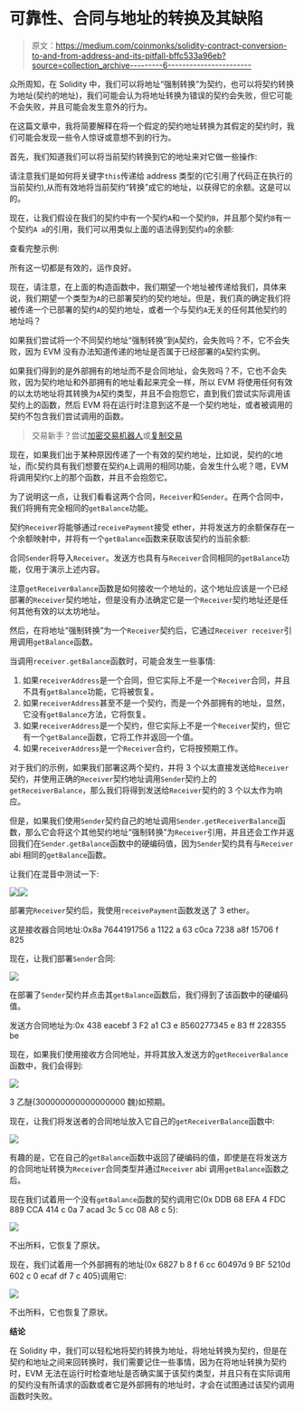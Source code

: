 # 可靠性、合同与地址的转换及其缺陷

> 原文：<https://medium.com/coinmonks/solidity-contract-conversion-to-and-from-address-and-its-pitfall-bffc533a96eb?source=collection_archive---------6----------------------->

众所周知，在 Solidity 中，我们可以将地址“强制转换”为契约，也可以将契约转换为地址(契约的地址)，我们可能会认为将地址转换为错误的契约会失败，但它可能不会失败，并且可能会发生意外的行为。

在这篇文章中，我将简要解释在将一个假定的契约地址转换为其假定的契约时，我们可能会发现一些令人惊讶或意想不到的行为。

首先，我们知道我们可以将当前契约转换到它的地址来对它做一些操作:

请注意我们是如何将关键字`this`传递给 address 类型的(它引用了代码正在执行的当前契约),从而有效地将当前契约“转换”成它的地址，以获得它的余额。这是可以的。

现在，让我们假设在我们的契约中有一个契约`A`和一个契约`B`，并且那个契约`B`有一个契约`A a`的引用，我们可以用类似上面的语法得到契约`a`的余额:

查看完整示例:

所有这一切都是有效的，运作良好。

现在，请注意，在上面的构造函数中，我们期望一个地址被传递给我们，具体来说，我们期望一个类型为`A`的已部署契约的契约地址。但是，我们真的确定我们将被传递一个已部署的契约`A`的契约地址，或者一个与契约`A`无关的任何其他契约的地址吗？

如果我们尝试将一个不同契约地址“强制转换”到`A`契约，会失败吗？不，它不会失败，因为 EVM 没有办法知道传递的地址是否属于已经部署的`A`契约实例。

如果我们得到的是外部拥有的地址而不是合同地址，会失败吗？不，它也不会失败，因为契约地址和外部拥有的地址看起来完全一样，所以 EVM 将使用任何有效的以太坊地址将其转换为`A`契约类型，并且不会抱怨它，直到我们尝试实际调用该契约上的函数，然后 EVM 将在运行时注意到这不是一个契约地址，或者被调用的契约不包含我们尝试调用的函数。

> 交易新手？尝试[加密交易机器人](/coinmonks/crypto-trading-bot-c2ffce8acb2a)或[复制交易](/coinmonks/top-10-crypto-copy-trading-platforms-for-beginners-d0c37c7d698c)

现在，如果我们出于某种原因传递了一个有效的契约地址，比如说，契约的`C`地址，而`C`契约具有我们想要在契约`A`上调用的相同功能，会发生什么呢？嗯，EVM 将调用契约`C`上的那个函数，并且不会抱怨它。

为了说明这一点，让我们看看这两个合同，`Receiver`和`Sender`。在两个合同中，我们将拥有完全相同的`getBalance`功能。

契约`Receiver`将能够通过`receivePayment`接受 ether，并将发送方的余额保存在一个余额映射中，并将有一个`getBalance`函数来获取该契约的当前余额:

合同`Sender`将导入`Receiver`。发送方也具有与`Receiver`合同相同的`getBalance`功能，仅用于演示上述内容。

注意`getReceiverBalance`函数是如何接收一个地址的，这个地址应该是一个已经部署的`Receiver`契约地址，但是没有办法确定它是一个`Receiver`契约地址还是任何其他有效的以太坊地址。

然后，在将地址“强制转换”为一个`Receiver`契约后，它通过`Receiver receiver`引用调用`getBalance`函数。

当调用`receiver.getBalance`函数时，可能会发生一些事情:

1.  如果`receiverAddress`是一个合同，但它实际上不是一个`Receiver`合同，并且不具有`getBalance`功能，它将被恢复。
2.  如果`receiverAddress`甚至不是一个契约，而是一个外部拥有的地址，显然，它没有`getBalance`方法，它将恢复。
3.  如果`receiverAddress`是一个契约，但它实际上不是一个`Receiver`契约，但它有一个`getBalance`函数，它将工作并返回一个值。
4.  如果`receiverAddress`是一个`Receiver`合约，它将按预期工作。

对于我们的示例，如果我们部署这两个契约，并将 3 个以太直接发送给`Receiver`契约，并使用正确的`Receiver`契约地址调用`Sender`契约上的`getReceiverBalance`，那么我们将得到发送给`Receiver`契约的 3 个以太作为响应。

但是，如果我们使用`Sender`契约自己的地址调用`Sender.getReceiverBalance`函数，那么它会将这个其他契约地址“强制转换”为`Receiver`引用，并且还会工作并返回我们在`Sender.getBalance`函数中的硬编码值，因为`Sender`契约具有与`Receiver` abi 相同的`getBalance`函数。

让我们在混音中测试一下:

![](img/04ce7ddb4df8f43aa1c422ae170571a0.png)![](img/49703941bdc950fab3d59045b08a2a9e.png)

部署完`Receiver`契约后，我使用`receivePayment`函数发送了 3 ether。

这是接收器合同地址:0x8a 7644191756 a 1122 a 63 c0ca 7238 a8f 15706 f 825

现在，让我们部署`Sender`合同:

![](img/077c7c1bb1560ea99f6905d5f014ee27.png)

在部署了`Sender`契约并点击其`getBalance`函数后，我们得到了该函数中的硬编码值。

发送方合同地址为:0x 438 eacebf 3 F2 a1 C3 e 8560277345 e 83 ff 228355 be

现在，如果我们使用接收方合同地址，并将其放入发送方的`getReceiverBalance`函数中，我们会得到:

![](img/19f69b8ead839318f124afadbd467769.png)

3 乙醚(300000000000000000 魏)如预期。

现在，让我们将发送者的合同地址放入它自己的`getReceiverBalance`函数中:

![](img/191879ab86e5f8be0297912c089c9791.png)

有趣的是，它在自己的`getBalance`函数中返回了硬编码的值，即使是在将发送方的合同地址转换为`Receiver`合同类型并通过`Receiver` abi 调用`getBalance`函数之后。

现在我们试着用一个没有`getBalance`函数的契约调用它(0x DDB 68 EFA 4 FDC 889 CCA 414 c 0a 7 acad 3c 5 cc 08 A8 c 5):

![](img/3ec3a8f38ce69603f41bf52f1833d7b6.png)

不出所料，它恢复了原状。

现在，我们试着用一个外部拥有的地址(0x 6827 b 8 f 6 cc 60497d 9 BF 5210d 602 c 0 ecaf df 7 c 405)调用它:

![](img/52a40f394cc27f378bdb2bbe809b169b.png)

不出所料，它也恢复了原状。

**结论**

在 Solidity 中，我们可以轻松地将契约转换为地址，将地址转换为契约，但是在契约和地址之间来回转换时，我们需要记住一些事情，因为在将地址转换为契约时，EVM 无法在运行时检查地址是否确实属于该契约类型，并且只有在实际调用的契约没有所请求的函数或者它是外部拥有的地址时，才会在试图通过该契约调用函数时失败。